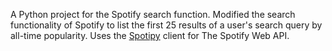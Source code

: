 A Python project for the Spotify search function. Modified the search functionality of Spotify to list the first 25 results of a user's search query by all-time popularity. Uses the <a href="https://github.com/plamere/spotipy">Spotipy</a> client for The Spotify Web API.
